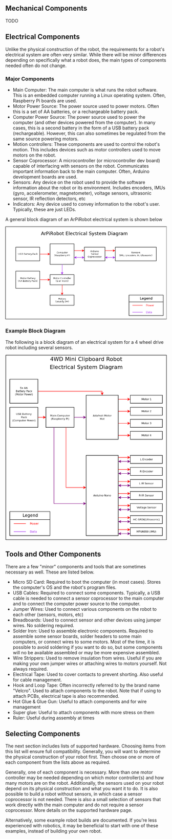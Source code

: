 
## Mechanical Components

TODO


## Electrical Components

Unlike the physical construction of the robot, the requirements for a robot's electrical system are often very similar. While there will be minor differences depending on specifically what a robot does, the main types of components needed often do not change.


###  Major Components

- Main Computer: The main computer is what runs the robot software. This is an embedded computer running a Linux operating system. Often, Raspberry Pi boards are used.
- Motor Power Source: The power source used to power motors. Often this is a set of AA batteries, or a rechargeable battery pack.
- Computer Power Source: The power source used to power the computer (and other devices powered from the computer). In many cases, this is a second battery in the form of a USB battery pack (rechargeable). However, this can also sometimes be regulated from the same source powering motors.
- Motion controllers: These components are used to control the robot's motion. This includes devices such as motor controllers used to move motors on the robot.
- Sensor Coprocessor: A microcontroller (or microcontroller dev board) capable of interfacing with sensors on the robot. Communicates important information back to the main computer. Often, Arduino development boards are used.
- Sensors: Any device on the robot used to provide the software information about the robot or its environment. Includes encoders, IMUs (gyro, accelerometer, magnetometer), voltage sensors, ultrasonic sensor, IR reflection detectors, etc
- Indicators: Any device used to convey information to the robot's user. Typically, these are just LEDs.


A general block diagram of an ArPiRobot electrical system is shown below

![](../../img/electrical_system.png)


### Example Block Diagram

The following is a block diagram of an electrical system for a 4 wheel drive robot including several sensors.


![](../../img/4wd_block_diagram.png)


## Tools and Other Components

There are a few "minor" components and tools that are sometimes necessary as well. These are listed below.

- Micro SD Card: Required to boot the computer (in most cases). Stores the computer's OS and the robot's program files.
- USB Cables: Required to connect some components. Typically, a USB cable is needed to connect a sensor coprocessor to the main computer and to connect the computer power source to the computer.
- Jumper Wires: Used to connect various components on the robot to each other (sensors, motors, etc)
- Breadboards: Used to connect sensor and other devices using jumper wires. No soldering required.
- Solder Iron: Used to assemble electronic components. Required to assemble some sensor boards, solder headers to some main computers, or connect wires to some motors. Most of the time, it is possible to avoid soldering if you want to do so, but some components will no be available assembled or may be more expensive assembled.
- Wire Strippers: Used to remove insulation from wires. Useful if you are making your own jumper wires or attaching wires to motors yourself. Not always required.
- Electrical Tape: Used to cover contacts to prevent shorting. Also useful for cable management.
- Hook and Loop Tape: Often incorrectly referred to by the brand name "Velcro". Used to attach components to the robot. Note that if using to attach PCBs, electrical tape is also recommended.
- Hot Glue & Glue Gun: Useful to attach components and for wire management
- Super glue: Useful to attach components with more stress on them
- Ruler: Useful during assembly at times


## Selecting Components

The next section includes lists of supported hardware. Choosing items from this list will ensure full compatibility. Generally, you will want to determine the physical construction of your robot first. Then choose one or more of each component from the lists above as required. 

Generally, one of each component is necessary. More than one motor controller may be needed depending on which motor controller(s) and how many motors are on the robot. Additionally, the sensors used on your robot depend on its physical construction and what you want it to do. It is also possible to build a robot without sensors, in which case a sensor coprocessor is not needed. There is also a small selection of sensors that work directly with the main computer and do not require a sensor coprocessor. More details on the supported hardware page.

Alternatively, some example robot builds are documented. If you're less experienced with robotics, it may be beneficial to start with one of these examples, instead of building your own robot.